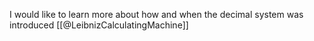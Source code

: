 I would like to learn more about how and when the decimal system was introduced
[[@LeibnizCalculatingMachine]]